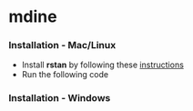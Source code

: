 # mdine

### Installation - Mac/Linux
  * Install **rstan** by following these [instructions](https://github.com/stan-dev/rstan/wiki/Installing-RStan-on-Mac-or-Linux)
  * Run the following code

### Installation - Windows

